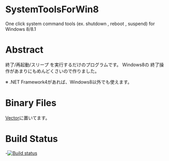 SystemToolsForWin8
==================

One click system command tools (ex. shutdown , reboot , suspend) for Windows 8/8.1

Abstract
=======================
終了/再起動/スリープ を実行するだけのプログラムです。
Windows8の 終了操作があまりにもめんどくさいので作りました。

※ .NET Framework4があれば、Windows8以外でも使えます。

Binary Files
=======================
[Vector](http://www.vector.co.jp/soft/winnt/util/se499624.html)に置いてます。

Build Status
======================
-[![Build status](https://ci.appveyor.com/api/projects/status/ognw66vplvm3i476)](https://ci.appveyor.com/project/dck-jp/systemtoolsforwin8)
